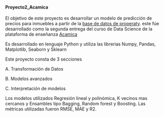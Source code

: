 #### Proyecto2_Acamica

El objetivo de este proyecto es desarrollar un modelo de predicción de precios para inmuebles a partir de la [base de datos de properaty](https://drive.google.com/uc?export=download&id=1Ugbsw5XbNRbglomSQO1qkAgMFB_3BzmB). este fúe desarrollado como la segunda entrega del curso de Data Science de la plataforma de enseñanza [Acamica](https://www.acamica.com/)

Es desarrollado en lenguaje Python y utiliza las librerias Numpy, Pandas, Matplotlib, Seaborn y Sklearn

Este proyecto consta de 3 secciones

A. Transformación de Datos

B. Modelos avanzados

C. Interpretación de modelos

Los modelos utilizados Regresión lineal y polinómica, K vecinos mas cercanos y Ensambles tipo Bagging, Random forest y Boosting.
Las métricas utilizadas fueron RMSE, MAE y R2.



